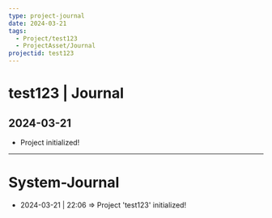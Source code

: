 ```yaml
---
type: project-journal
date: 2024-03-21
tags:
  - Project/test123
  - ProjectAsset/Journal
projectid: test123
---
```

# test123 | Journal

## 2024-03-21

- Project initialized!



---

# System-Journal

- 2024-03-21 | 22:06 => Project 'test123' initialized!